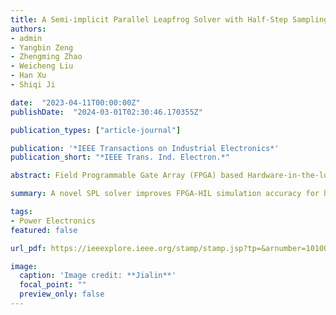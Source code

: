 ```yaml
---
title: A Semi-implicit Parallel Leapfrog Solver with Half-Step Sampling Technique for FPGA-based Real-time HIL Simulation of Power Converters
authors:
- admin
- Yangbin Zeng
- Zhengming Zhao
- Weicheng Liu
- Han Xu
- Shiqi Ji

date:  "2023-04-11T00:00:00Z"
publishDate:  "2024-03-01T02:30:46.170355Z"

publication_types: ["article-journal"]

publication: '*IEEE Transactions on Industrial Electronics*'
publication_short: "*IEEE Trans. Ind. Electron.*"

abstract: Field Programmable Gate Array (FPGA) based Hardware-in-the-loop (HIL) simulation is an effective tool to verify the performance of physical controllers and shorten the development cycle of power converters. In HIL simulations, sampling accuracy is of concern and is desired to be improved by reducing the step size. However, due to the cost of computational time, the step size is hard to reduce indefinitely to meet the requirements for high switching frequency applications. To improve the sampling accuracy and simulation performance of HIL simulation, this paper proposes a semi-implicit parallel leapfrog (SPL) solver with half-step sampling technique. In this solver, the switches and the rest part of the system are implemented to be computed parallel when the switch leg model operates in continuous current mode. Besides, the solver is formulated in leapfrog format to reduce computational costs and to compute at half-step as a minimum step-size. With this format, the half-step sampling technique can be employed to increase the sampling rate by onefold, even in cases where it is challenging to reduce the simulation step size further. A dual active bridge converter case is implemented on the FPGA board with a 12.5-ns sampling step-size, retaining the simulation accuracy while switched at 400 kHz. To further verify the advantages, the results are compared with other HIL method and experimental results.

summary: A novel SPL solver improves FPGA-HIL simulation accuracy for high-frequency converters using parallel computation and half-step sampling.

tags:
- Power Electronics
featured: false

url_pdf: https://ieeexplore.ieee.org/stamp/stamp.jsp?tp=&arnumber=10100633

image:
  caption: 'Image credit: **Jialin**'
  focal_point: ""
  preview_only: false
---
```

